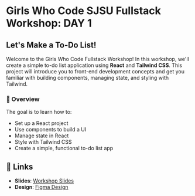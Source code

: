 # Girls Who Code SJSU Fullstack Workshop: DAY 1
## Let's Make a To-Do List!

Welcome to the Girls Who Code Fullstack Workshop! In this workshop, we'll create a simple to-do list application using **React** and **Tailwind CSS**. This project will introduce you to front-end development concepts and get you familiar with building components, managing state, and styling with Tailwind.

### 📑 Overview
The goal is to learn how to:
- Set up a React project
- Use components to build a UI
- Manage state in React
- Style with Tailwind CSS
- Create a simple, functional to-do list app

## 🔗 Links
- **Slides**: [Workshop Slides](https://docs.google.com/presentation/d/171X96VBUeRrfdB5ot6QXhLG_2bBq8gohPtiGbWm4NFU/edit#slide=id.g312ad6947ca_2_21)
- **Design**: [Figma Design](https://www.figma.com/design/Bi06Y2G3GsNiuW8LBEguBB/%5Bgwc%5D-to-do-list?node-id=0-1&t=HtqY9LXn1EvaCQAc-1)
